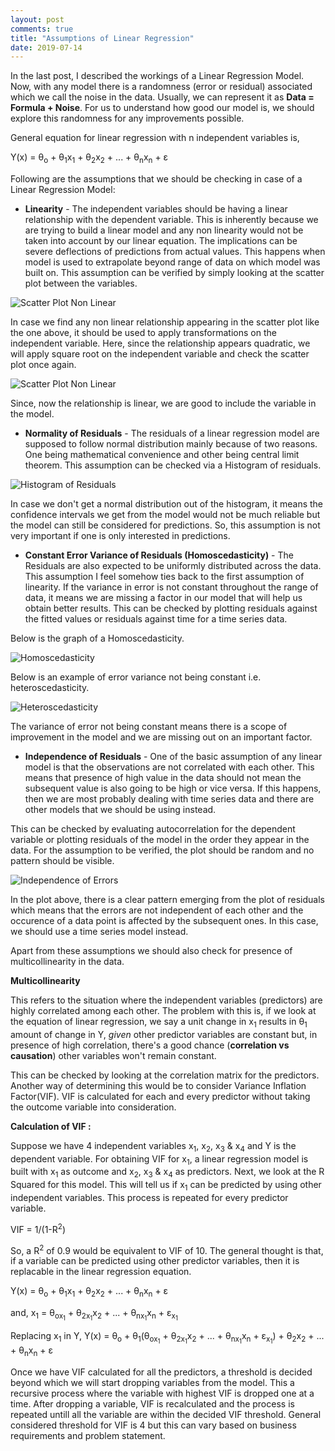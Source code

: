 ```yaml
---
layout: post
comments: true
title: "Assumptions of Linear Regression"
date: 2019-07-14
---
```


In the last post, I described the workings of a Linear Regression Model. Now, with any model there is a randomness (error or residual) associated which we call the noise in the data. Usually, we can represent it as **Data = Formula + Noise**. For us to understand how good our model is, we should explore this randomness for any improvements possible.

General equation for linear regression with n independent variables is, 

Y(x) = &theta;<sub>o</sub> + &theta;<sub>1</sub>x<sub>1</sub> + &theta;<sub>2</sub>x<sub>2</sub> + ... + &theta;<sub>n</sub>x<sub>n</sub> + &epsilon;

Following are the assumptions that we should be checking in case of a Linear Regression Model:

- **Linearity** - The independent variables should be having a linear relationship with the dependent variable. This is inherently because we are trying to build a linear model and any non linearity would not be taken into account by our linear equation. The implications can be severe deflections of predictions from actual values. This happens when model is used to extrapolate beyond range of data on which model was built on. This assumption can be verified by simply looking at the scatter plot between the variables.

![Scatter Plot Non Linear](/images/Assumptions_Linear_Regression/Scatter_plot_non_linear.png)

In case we find any non linear relationship appearing in the scatter plot like the one above, it should be used to apply transformations on the independent variable. Here, since the relationship appears quadratic, we will apply square root on the independent variable and check the scatter plot once again.

![Scatter Plot Non Linear](/images/Assumptions_Linear_Regression/Scatter_plot_linear.png)

Since, now the relationship is linear, we are good to include the variable in the model.

- **Normality of Residuals** - The residuals of a linear regression model are supposed to follow normal distribution mainly because of two reasons. One being mathematical convenience and other being central limit theorem. This assumption can be checked via a Histogram of residuals.

![Histogram of Residuals](/images/Assumptions_Linear_Regression/Histogram.png)

In case we don't get a normal distribution out of the histogram, it means the confidence intervals we get from the model would not be much reliable but the model can still be considered for predictions. So, this assumption is not very important if one is only interested in predictions.

- **Constant Error Variance of Residuals (Homoscedasticity)** - The Residuals are also expected to be uniformly distributed across the data. This assumption I feel somehow ties back to the first assumption of linearity. If the variance in error is not constant throughout the range of data, it means we are missing a factor in our model that will help us obtain better results. This can be checked by plotting residuals against the fitted values or residuals against time for a time series data.

Below is the graph of a Homoscedasticity.

![Homoscedasticity](/images/Assumptions_Linear_Regression/homoscedastic.png)

Below is an example of error variance not being constant i.e. heteroscedasticity.

![Heteroscedasticity](/images/Assumptions_Linear_Regression/heteroscedastic.png)

The variance of error not being constant means there is a scope of improvement in the model and we are missing out on an important factor.

- **Independence of Residuals** - One of the basic assumption of any linear model is that the observations are not correlated with each other. This means that presence of high value in the data should not mean the subsequent value is also going to be high or vice versa. If this happens, then we are most probably dealing with time series data and there are other models that we should be using instead.

This can be checked by evaluating autocorrelation for the dependent variable or plotting residuals of the model in the order they appear in the data. For the assumption to be verified, the plot should be random and no pattern should be visible.

![Independence of Errors](/images/Assumptions_Linear_Regression/Independence_errors.png)

In the plot above, there is a clear pattern emerging from the plot of residuals which means that the errors are not independent of each other and the occurence of a data point is affected by the subsequent ones. In this case, we should use a time series model instead.

Apart from these assumptions we should also check for presence of multicollinearity in the data.

**Multicollinearity**

This refers to the situation where the independent variables (predictors) are highly correlated among each other. The problem with this is, if we look at the equation of linear regression, we say a unit change in x<sub>1</sub> results in &theta;<sub>1</sub> amount of change in Y, _given_ other predictor variables are constant but, in presence of high correlation, there's a good chance (**correlation vs causation**) other variables won't remain constant. 

This can be checked by looking at the correlation matrix for the predictors. Another way of determining this would be to consider Variance Inflation Factor(VIF). VIF is calculated for each and every predictor without taking the outcome variable into consideration.

**Calculation of VIF :** 

Suppose we have 4 independent variables x<sub>1</sub>, x<sub>2</sub>, x<sub>3</sub> & x<sub>4</sub> and Y is the dependent variable. For obtaining VIF for x<sub>1</sub>, a linear regression model is built with x<sub>1</sub> as outcome and x<sub>2</sub>, x<sub>3</sub> & x<sub>4</sub> as predictors. Next, we look at the R Squared for this model. This will tell us if x<sub>1</sub> can be predicted by using other independent variables. This process is repeated for every predictor variable.

VIF = 1/(1-R<sup>2</sup>)

So, a R<sup>2</sup> of 0.9 would be equivalent to VIF of 10. The general thought is that, if a variable can be predicted using other predictor variables, then it is replacable in the linear regression equation.

Y(x) = &theta;<sub>o</sub> + &theta;<sub>1</sub>x<sub>1</sub> + &theta;<sub>2</sub>x<sub>2</sub> + ... + &theta;<sub>n</sub>x<sub>n</sub> + &epsilon;

and,
x<sub>1</sub> = &theta;<sub>ox<sub>1</sub></sub> + &theta;<sub>2x<sub>1</sub></sub>x<sub>2</sub> + ... + &theta;<sub>nx<sub>1</sub></sub>x<sub>n</sub> + &epsilon;<sub>x<sub>1</sub></sub> 

Replacing x<sub>1</sub> in Y,
Y(x) = &theta;<sub>o</sub> + &theta;<sub>1</sub>(&theta;<sub>ox<sub>1</sub></sub> + &theta;<sub>2x<sub>1</sub></sub>x<sub>2</sub> + ... + &theta;<sub>nx<sub>1</sub></sub>x<sub>n</sub> + &epsilon;<sub>x<sub>1</sub></sub>) + &theta;<sub>2</sub>x<sub>2</sub> + ... + &theta;<sub>n</sub>x<sub>n</sub> + &epsilon;

Once we have VIF calculated for all the predictors, a threshold is decided beyond which we will start dropping variables from the model.
This a recursive process where the variable with highest VIF is dropped one at a time. After dropping a variable, VIF is recalculated and the process is repeated untill all the variable are within the decided VIF threshold. General considered threshold for VIF is 4 but this can vary based on business requirements and problem statement.

